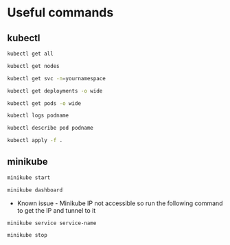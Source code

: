 # Useful commands

## kubectl
```bash
kubectl get all
```

```bash
kubectl get nodes
```

```bash
kubectl get svc -n=yournamespace
```

```bash
kubectl get deployments -o wide
```

```bash
kubectl get pods -o wide
```

```bash
kubectl logs podname
```

```bash
kubectl describe pod podname
```

```bash
kubectl apply -f .
```

## minikube
```bash
minikube start
```

```bash
minikube dashboard
```
-  Known issue - Minikube IP not accessible so run the following command to get the IP and tunnel to it
```bash
minikube service service-name
```

```bash
minikube stop
```